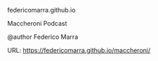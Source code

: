 federicomarra.github.io

Maccheroni Podcast

@author Federico Marra

URL: https://federicomarra.github.io/maccheroni/